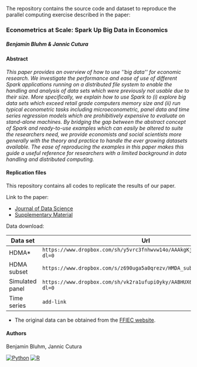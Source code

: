 The repository contains the source code and dataset to reproduce the parallel computing exercise described in the paper:

### Econometrics at Scale: Spark Up Big Data in Economics
##### Benjamin Bluhm & Jannic Cutura

#### Abstract
*This paper provides an overview of how to use ''big data'' for economic research. We investigate the performance and ease of use of different Spark applications running on a distributed file system to enable the handling and analysis of data sets which were previously not usable due to their size. More specifically, we explain how to use Spark to (i) explore big data sets which exceed retail grade computers memory size and (ii) run typical econometric tasks including microeconometric, panel data and time series regression models which are prohibitively expensive to evaluate on stand-alone machines. By bridging the gap between the abstract concept of Spark and ready-to-use examples which can easily be altered to suite the researchers need, we provide economists and social scientists more generally with the theory and practice to handle the ever growing datasets available. The ease of reproducing the examples in this paper makes this guide a useful reference for researchers with a limited background in data handling and distributed computing.*

#### Replication files
This repository contains all codes to replicate the results of our paper. 

Link to the paper: 
 - [Journal of Data Science]()
 - [Supplementary Material]()

Data download: 

| Data set        | Url                                                                          |
|-----------------|------------------------------------------------------------------------------|
| HDMA*           |  `https://www.dropbox.com/sh/y5vrc3fnhwvw14o/AAAkgKja5YVpTT2vSUM0dW6-a?dl=0` |
| HDMA subset     |  `https://www.dropbox.com/s/z690uga5a0qrezv/HMDA_subsample.csv?dl=0`         |    
| Simulated panel |  `https://www.dropbox.com/sh/vk2ra1ufupi0yky/AABHUX6FZxIOWdk9LMnNTy5ea?dl=0` |
| Time series     | `add-link`                                                                   |


* The original data can be obtained from the [FFIEC website](https://www.consumerfinance.gov/data-research/hmda/explore).



#### Authors
Benjamin Bluhm, Jannic Cutura

[![Python](https://img.shields.io/static/v1?label=made%20with&message=Python&color=blue&style=for-the-badge&logo=Python&logoColor=white)](#)
[![R](https://img.shields.io/static/v1?label=made%20with&message=R&color=blue&style=for-the-badge&logo=R&logoColor=white)](#)


